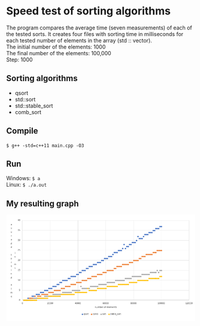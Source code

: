 # Speed test of sorting algorithms

The program compares the average time (seven measurements) of each of the tested sorts. It creates four files with sorting time in milliseconds for each tested number of elements in the array (std :: vector).<br>
The initial number of the elements: 1000<br>
The final number of the elements: 100,000<br>
Step: 1000

Sorting algorithms
-
- qsort
- std::sort
- std::stable_sort
- comb_sort

Compile
-
```
$ g++ -std=c++11 main.cpp -O3
```

Run
-
 Windows:
 `$ a`<br>
 Linux: `$ ./a.out`



My resulting graph
-

<img src="graph.png"></img>


